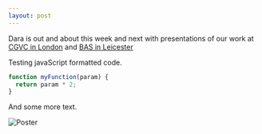 ```yaml
---
layout: post
---
```


Dara is out and about this week and next with presentations of our work at [CGVC in London](https://cgvc.org.uk/) and [BAS in Leicester](https://www.bas.org.uk)

Testing javaScript formatted code.

```javascript
function myFunction(param) {
  return param * 2;
}
```

And some more text.

![Poster](/images/2024-09-11-posterThumbnail.jpg)
